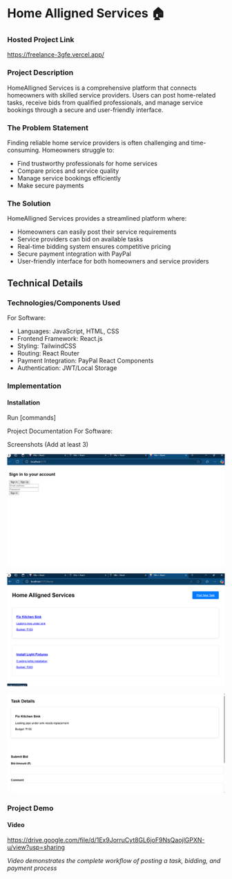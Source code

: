 # Home Alligned Services 🏠


### Hosted Project Link
https://freelance-3gfe.vercel.app/

### Project Description
HomeAlligned Services is a comprehensive platform that connects homeowners with skilled service providers. Users can post home-related tasks, receive bids from qualified professionals, and manage service bookings through a secure and user-friendly interface.

### The Problem Statement
Finding reliable home service providers is often challenging and time-consuming. Homeowners struggle to:
- Find trustworthy professionals for home services
- Compare prices and service quality 
- Manage service bookings efficiently
- Make secure payments

### The Solution
HomeAlligned Services provides a streamlined platform where:
- Homeowners can easily post their service requirements
- Service providers can bid on available tasks
- Real-time bidding system ensures competitive pricing
- Secure payment integration with PayPal
- User-friendly interface for both homeowners and service providers

## Technical Details
### Technologies/Components Used
For Software:
- Languages: JavaScript, HTML, CSS
- Frontend Framework: React.js
- Styling: TailwindCSS
- Routing: React Router
- Payment Integration: PayPal React Components
- Authentication: JWT/Local Storage

### Implementation
#### Installation

Run
[commands]

Project Documentation
For Software:

Screenshots (Add at least 3)

![Screenshot 1](./frontend/public/img1/1.png)

![Screenshot 2](./frontend/public/img1/2.png)

![Screenshot 3](./frontend/public/img1/3.png)




### Project Demo
#### Video
https://drive.google.com/file/d/1Ex9JorruCyt8GL6joF9NsQaojlGPXN-u/view?usp=sharing

*Video demonstrates the complete workflow of posting a task, bidding, and payment process*



